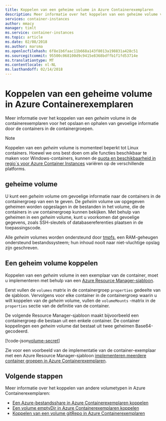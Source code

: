 ```yaml
---
title: Koppelen van een geheime volume in Azure Containerexemplaren
description: Meer informatie over het koppelen van een geheime volume voor het opslaan van gevoelige informatie voor toegang door uw containerexemplaren
services: container-instances
author: mmacy
manager: timlt
ms.service: container-instances
ms.topic: article
ms.date: 02/08/2018
ms.author: marsma
ms.openlocfilehash: 6f8e1b6faac11b668a143f8013a198831a428c51
ms.sourcegitcommit: 95500c068100d9c9415e8368bdffb1f1fd53714e
ms.translationtype: MT
ms.contentlocale: nl-NL
ms.lasthandoff: 02/14/2018
---
```

# <a name="mount-a-secret-volume-in-azure-container-instances"></a>Koppelen van een geheime volume in Azure Containerexemplaren

Meer informatie over het koppelen van een *geheim* volume in de containerexemplaren voor het opslaan en ophalen van gevoelige informatie door de containers in de containergroepen.

> [!NOTE]
> Koppelen van een *geheim* volume is momenteel beperkt tot Linux containers. Hoewel we ons best doen om alle functies beschikbaar te maken voor Windows-containers, kunnen de [quota en beschikbaarheid in regio´s voor Azure Container Instances](container-instances-quotas.md) variëren op de verschillende platforms.

## <a name="secret-volume"></a>geheime volume

U kunt een *geheim* volume om gevoelige informatie naar de containers in de containergroep van een te geven. De *geheim* volume uw opgegeven geheimen worden opgeslagen in de bestanden in het volume, die de containers in uw containergroep kunnen bekijken. Met behulp van geheimen in een *geheim* volume, kunt u voorkomen dat gevoelige gegevens, zoals SSH-sleutels of databasereferenties plaatsen in de toepassingscode.

Alle *geheim* volumes worden ondersteund door [tmpfs][tmpfs], een RAM-geheugen ondersteund bestandssysteem; hun inhoud nooit naar niet-vluchtige opslag zijn geschreven.

## <a name="mount-a-secret-volume"></a>Een geheim volume koppelen

Koppelen van een *geheim* volume in een exemplaar van de container, moet u implementeren met behulp van een [Azure Resource Manager-sjabloon](/azure/templates/microsoft.containerinstance/containergroups).

Eerst vullen de `volumes` matrix in de containergroep `properties` gedeelte van de sjabloon. Vervolgens voor elke container in de containergroep waarin u wilt koppelen van de *geheim* volume, vullen de `volumeMounts` -matrix in de `properties` sectie van de definitie van de container.

De volgende Resource Manager-sjabloon maakt bijvoorbeeld een containergroep die bestaan uit een enkele container. De container koppelingen een *geheim* volume dat bestaat uit twee geheimen Base64-gecodeerd.

[!code-json[volume-secret](~/azure-docs-json-samples/container-instances/aci-deploy-volume-secret.json)]

Zie voor een voorbeeld van de implementatie van de container-exemplaar met een Azure Resource Manager-sjabloon [implementeren meerdere container groepen in Azure Containerexemplaren](container-instances-multi-container-group.md).

## <a name="next-steps"></a>Volgende stappen

Meer informatie over het koppelen van andere volumetypen in Azure Containerexemplaren:

* [Een Azure-bestandsshare in Azure Containerexemplaren koppelen](container-instances-volume-azure-files.md)
* [Een volume emptyDir in Azure Containerexemplaren koppelen](container-instances-volume-emptydir.md)
* [Koppelen van een volume gitRepo in Azure Containerexemplaren](container-instances-volume-gitrepo.md)

<!-- LINKS - External -->
[tmpfs]: https://wikipedia.org/wiki/Tmpfs